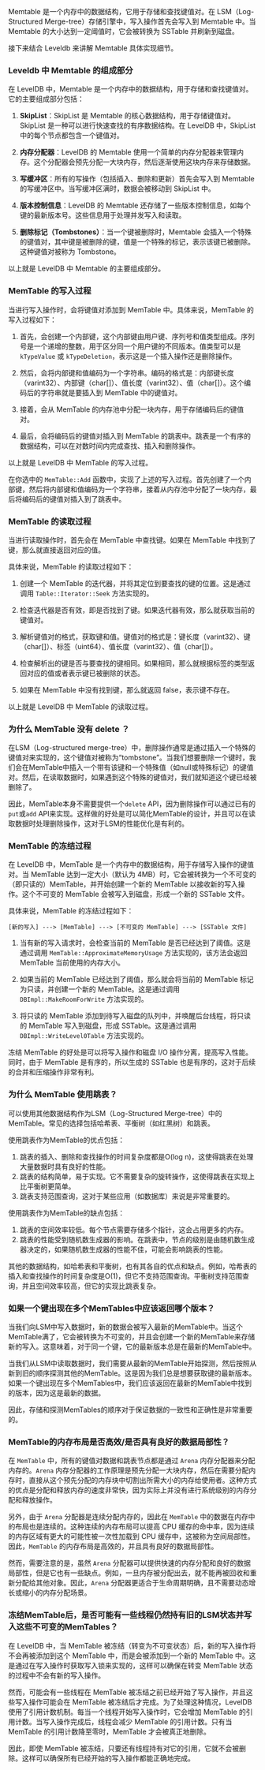 Memtable 是一个内存中的数据结构，它用于存储和查找键值对。在 LSM（Log-Structured Merge-tree）存储引擎中，写入操作首先会写入到 Memtable 中。当 Memtable 的大小达到一定阈值时，它会被转换为 SSTable 并刷新到磁盘。

接下来结合 Leveldb 来讲解 Memtable 具体实现细节。

### Leveldb 中 Memtable 的组成部分

在 LevelDB 中，Memtable 是一个内存中的数据结构，用于存储和查找键值对。它的主要组成部分包括：

1. **SkipList**：SkipList 是 Memtable 的核心数据结构，用于存储键值对。SkipList 是一种可以进行快速查找的有序数据结构。在 LevelDB 中，SkipList 中的每个节点都包含一个键值对。

2. **内存分配器**：LevelDB 的 Memtable 使用一个简单的内存分配器来管理内存。这个分配器会预先分配一大块内存，然后逐渐使用这块内存来存储数据。

3. **写缓冲区**：所有的写操作（包括插入、删除和更新）首先会写入到 Memtable 的写缓冲区中。当写缓冲区满时，数据会被移动到 SkipList 中。

4. **版本控制信息**：LevelDB 的 Memtable 还存储了一些版本控制信息，如每个键的最新版本号。这些信息用于处理并发写入和读取。

5. **删除标记（Tombstones）**：当一个键被删除时，Memtable 会插入一个特殊的键值对，其中键是被删除的键，值是一个特殊的标记，表示该键已被删除。这种键值对被称为 Tombstone。

以上就是 LevelDB 中 Memtable 的主要组成部分。

### MemTable 的写入过程

当进行写入操作时，会将键值对添加到 MemTable 中。具体来说，MemTable 的写入过程如下：

1. 首先，会创建一个内部键，这个内部键由用户键、序列号和值类型组成。序列号是一个递增的整数，用于区分同一个用户键的不同版本。值类型可以是 `kTypeValue` 或 `kTypeDeletion`，表示这是一个插入操作还是删除操作。

2. 然后，会将内部键和值编码为一个字符串。编码的格式是：内部键长度（varint32）、内部键（char[]）、值长度（varint32）、值（char[]）。这个编码后的字符串就是要插入到 MemTable 中的键值对。

3. 接着，会从 MemTable 的内存池中分配一块内存，用于存储编码后的键值对。

4. 最后，会将编码后的键值对插入到 MemTable 的跳表中。跳表是一个有序的数据结构，可以在对数时间内完成查找、插入和删除操作。

以上就是 LevelDB 中 MemTable 的写入过程。

在你选中的 `MemTable::Add` 函数中，实现了上述的写入过程。首先创建了一个内部键，然后将内部键和值编码为一个字符串，接着从内存池中分配了一块内存，最后将编码后的键值对插入到了跳表中。

### MemTable 的读取过程

当进行读取操作时，首先会在 MemTable 中查找键。如果在 MemTable 中找到了键，那么就直接返回对应的值。

具体来说，MemTable 的读取过程如下：

1. 创建一个 MemTable 的迭代器，并将其定位到要查找的键的位置。这是通过调用 `Table::Iterator::Seek` 方法实现的。

2. 检查迭代器是否有效，即是否找到了键。如果迭代器有效，那么就获取当前的键值对。

3. 解析键值对的格式，获取键和值。键值对的格式是：键长度（varint32）、键（char[]）、标签（uint64）、值长度（varint32）、值（char[]）。

4. 检查解析出的键是否与要查找的键相同。如果相同，那么就根据标签的类型返回对应的值或者表示键已被删除的状态。

5. 如果在 MemTable 中没有找到键，那么就返回 false，表示键不存在。

以上就是 LevelDB 中 MemTable 的读取过程。

### 为什么 MemTable 没有 delete ？

在LSM（Log-structured merge-tree）中，删除操作通常是通过插入一个特殊的键值对来实现的，这个键值对被称为“tombstone”。当我们想要删除一个键时，我们会在MemTable中插入一个带有该键和一个特殊值（如null或特殊标记）的键值对。然后，在读取数据时，如果遇到这个特殊的键值对，我们就知道这个键已经被删除了。

因此，MemTable本身不需要提供一个`delete` API，因为删除操作可以通过已有的`put`或`add` API来实现。这样做的好处是可以简化MemTable的设计，并且可以在读取数据时处理删除操作，这对于LSM的性能优化是有利的。

### MemTable 的冻结过程

在 LevelDB 中，MemTable 是一个内存中的数据结构，用于存储写入操作的键值对。当 MemTable 达到一定大小（默认为 4MB）时，它会被转换为一个不可变的（即只读的）MemTable，并开始创建一个新的 MemTable 以接收新的写入操作。这个不可变的 MemTable 会被写入到磁盘，形成一个新的 SSTable 文件。

具体来说，MemTable 的冻结过程如下：

```
[新的写入] ---> [MemTable] ---> [不可变的 MemTable] ---> [SSTable 文件]
```

1. 当有新的写入请求时，会检查当前的 MemTable 是否已经达到了阈值。这是通过调用 `MemTable::ApproximateMemoryUsage` 方法实现的，该方法会返回 MemTable 当前使用的内存大小。

2. 如果当前的 MemTable 已经达到了阈值，那么就会将当前的 MemTable 标记为只读，并创建一个新的 MemTable。这是通过调用 `DBImpl::MakeRoomForWrite` 方法实现的。

3. 将只读的 MemTable 添加到待写入磁盘的队列中，并唤醒后台线程，将只读的 MemTable 写入到磁盘，形成 SSTable。这是通过调用 `DBImpl::WriteLevel0Table` 方法实现的。

冻结 MemTable 的好处是可以将写入操作和磁盘 I/O 操作分离，提高写入性能。同时，由于 MemTable 是有序的，所以生成的 SSTable 也是有序的，这对于后续的合并和压缩操作非常有利。

### 为什么 MemTable 使用跳表？

可以使用其他数据结构作为LSM（Log-Structured Merge-tree）中的MemTable。常见的选择包括哈希表、平衡树（如红黑树）和跳表。

使用跳表作为MemTable的优点包括：

1. 跳表的插入、删除和查找操作的时间复杂度都是O(log n)，这使得跳表在处理大量数据时具有良好的性能。
2. 跳表的结构简单，易于实现。它不需要复杂的旋转操作，这使得跳表在实现上比平衡树更简单。
3. 跳表支持范围查询，这对于某些应用（如数据库）来说是非常重要的。

使用跳表作为MemTable的缺点包括：

1. 跳表的空间效率较低。每个节点需要存储多个指针，这会占用更多的内存。
2. 跳表的性能受到随机数生成器的影响。在跳表中，节点的级别是由随机数生成器决定的，如果随机数生成器的性能不佳，可能会影响跳表的性能。

其他的数据结构，如哈希表和平衡树，也有其各自的优点和缺点。例如，哈希表的插入和查找操作的时间复杂度是O(1)，但它不支持范围查询。平衡树支持范围查询，并且空间效率较高，但它的实现比跳表复杂。

### 如果一个键出现在多个MemTables中应该返回哪个版本？

当我们向LSM中写入数据时，新的数据会被写入最新的MemTable中。当这个MemTable满了，它会被转换为不可变的，并且会创建一个新的MemTable来存储新的写入。这意味着，对于同一个键，它的最新版本总是在最新的MemTable中。

当我们从LSM中读取数据时，我们需要从最新的MemTable开始探测，然后按照从新到旧的顺序探测其他的MemTable。这是因为我们总是想要获取键的最新版本。如果一个键出现在多个MemTables中，我们应该返回在最新的MemTable中找到的版本，因为这是最新的数据。

因此，存储和探测MemTables的顺序对于保证数据的一致性和正确性是非常重要的。

### MemTable的内存布局是否高效/是否具有良好的数据局部性？

在 `MemTable` 中，所有的键值对数据和跳表节点都是通过 `Arena` 内存分配器来分配内存的。`Arena` 内存分配器的工作原理是预先分配一大块内存，然后在需要分配内存时，直接从这个预先分配的内存块中切割出所需大小的内存给使用者。这种方式的优点是分配和释放内存的速度非常快，因为实际上并没有进行系统级别的内存分配和释放操作。

另外，由于 `Arena` 分配器是连续分配内存的，因此在 `MemTable` 中的数据在内存中的布局也是连续的。这种连续的内存布局可以提高 CPU 缓存的命中率，因为连续的内存区域有更大的可能性被一次性加载到 CPU 缓存中，这被称为空间局部性。因此，`MemTable` 的内存布局是高效的，并且具有良好的数据局部性。

然而，需要注意的是，虽然 `Arena` 分配器可以提供快速的内存分配和良好的数据局部性，但是它也有一些缺点。例如，一旦内存被分配出去，就不能再被回收和重新分配给其他对象。因此，`Arena` 分配器更适合于生命周期明确，且不需要动态增长或缩小的内存分配场景。

### 冻结MemTable后，是否可能有一些线程仍然持有旧的LSM状态并写入这些不可变的MemTables？

在 LevelDB 中，当 MemTable 被冻结（转变为不可变状态）后，新的写入操作将不会再被添加到这个 MemTable 中，而是会被添加到一个新的 MemTable 中。这是通过在写入操作时获取写入锁来实现的，这样可以确保在转变 MemTable 状态的过程中不会有新的写入操作。

然而，可能会有一些线程在 MemTable 被冻结之前已经开始了写入操作，并且这些写入操作可能会在 MemTable 被冻结后才完成。为了处理这种情况，LevelDB 使用了引用计数机制。每当一个线程开始写入操作时，它会增加 MemTable 的引用计数。当写入操作完成后，线程会减少 MemTable 的引用计数。只有当 MemTable 的引用计数降至零时，MemTable 才会被真正地删除。

因此，即使 MemTable 被冻结，只要还有线程持有对它的引用，它就不会被删除。这样可以确保所有已经开始的写入操作都能正确地完成。
